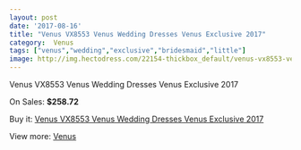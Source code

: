```yaml
---
layout: post
date: '2017-08-16'
title: "Venus VX8553 Venus Wedding Dresses Venus Exclusive 2017"
category:  Venus
tags: ["venus","wedding","exclusive","bridesmaid","little"]
image: http://img.hectodress.com/22154-thickbox_default/venus-vx8553-venus-wedding-dresses-venus-exclusive-2012.jpg
---
```

Venus VX8553 Venus Wedding Dresses Venus Exclusive 2017

On Sales: **$258.72**
<a href="https://www.hectodress.com/-venus/10262-venus-vx8553-venus-wedding-dresses-venus-exclusive-2012.html"><amp-img layout="responsive" width="600" height="600" src="//img.hectodress.com/22154-thickbox_default/venus-vx8553-venus-wedding-dresses-venus-exclusive-2012.jpg" alt="Venus VX8553 Venus Wedding Dresses Venus Exclusive 2017 0" /></a>
<a href="https://www.hectodress.com/-venus/10262-venus-vx8553-venus-wedding-dresses-venus-exclusive-2012.html"><amp-img layout="responsive" width="600" height="600" src="//img.hectodress.com/22155-thickbox_default/venus-vx8553-venus-wedding-dresses-venus-exclusive-2012.jpg" alt="Venus VX8553 Venus Wedding Dresses Venus Exclusive 2017 1" /></a>

Buy it: [Venus VX8553 Venus Wedding Dresses Venus Exclusive 2017](https://www.hectodress.com/-venus/10262-venus-vx8553-venus-wedding-dresses-venus-exclusive-2012.html "Venus VX8553 Venus Wedding Dresses Venus Exclusive 2017")

View more: [ Venus](https://www.hectodress.com/167--venus " Venus")